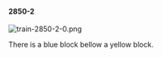 #### 2850-2
![train-2850-2-0.png](https://github.com/lil-lab/nlvr/raw/master/nlvr/train/images/22/train-2850-2-0.png "train-2850-2-0.png")

There is a blue block bellow a yellow block.